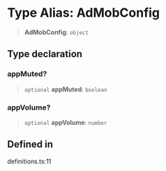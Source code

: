 # Type Alias: AdMobConfig

> **AdMobConfig**: `object`

## Type declaration

### appMuted?

> `optional` **appMuted**: `boolean`

### appVolume?

> `optional` **appVolume**: `number`

## Defined in

definitions.ts:11
